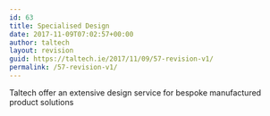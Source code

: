```yaml
---
id: 63
title: Specialised Design
date: 2017-11-09T07:02:57+00:00
author: taltech
layout: revision
guid: https://taltech.ie/2017/11/09/57-revision-v1/
permalink: /57-revision-v1/
---
```

Taltech offer an extensive design service for bespoke manufactured product solutions